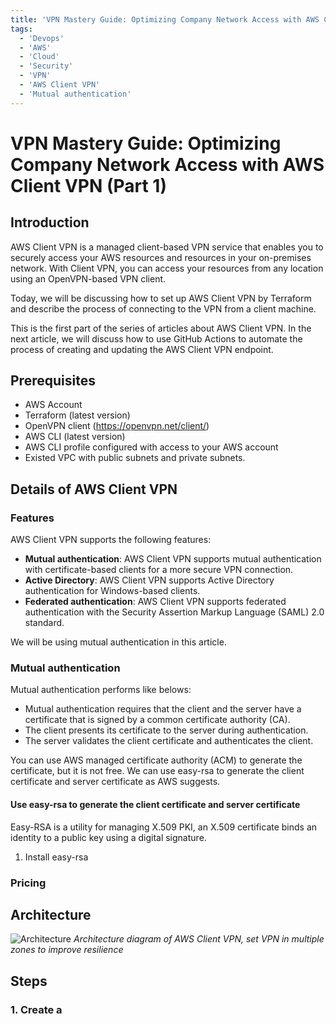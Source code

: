 ```yaml
---
title: 'VPN Mastery Guide: Optimizing Company Network Access with AWS Client VPN (Part 1)'
tags: 
  - 'Devops'
  - 'AWS'
  - 'Cloud'
  - 'Security'
  - 'VPN' 
  - 'AWS Client VPN'
  - 'Mutual authentication'
---
```


# VPN Mastery Guide: Optimizing Company Network Access with AWS Client VPN (Part 1)

## Introduction
AWS Client VPN is a managed client-based VPN service that enables you to securely access your AWS resources and resources in your on-premises network. With Client VPN, you can access your resources from any location using an OpenVPN-based VPN client. 

Today, we will be discussing how to set up AWS Client VPN by Terraform and describe the process of connecting to the VPN from a client machine.

This is the first part of the series of articles about AWS Client VPN. In the next article, we will discuss how to use GitHub Actions to automate the process of creating and updating the AWS Client VPN endpoint.
## Prerequisites
- AWS Account
- Terraform (latest version)
- OpenVPN client (https://openvpn.net/client/)
- AWS CLI (latest version)
- AWS CLI profile configured with access to your AWS account
- Existed VPC with public subnets and private subnets.

## Details of AWS Client VPN
### Features
AWS Client VPN supports the following features:
- **Mutual authentication**: AWS Client VPN supports mutual authentication with certificate-based clients for a more secure VPN connection.
- **Active Directory**: AWS Client VPN supports Active Directory authentication for Windows-based clients.
- **Federated authentication**: AWS Client VPN supports federated authentication with the Security Assertion Markup Language (SAML) 2.0 standard.

We will be using mutual authentication in this article.

### Mutual authentication
Mutual authentication performs like belows: 
- Mutual authentication requires that the client and the server have a certificate that is signed by a common certificate authority (CA). 
- The client presents its certificate to the server during authentication. 
- The server validates the client certificate and authenticates the client. 

You can use AWS managed certificate authority (ACM) to generate the certificate, but it is not free. We can use easy-rsa to generate the client certificate and server certificate as AWS suggests.

#### Use easy-rsa to generate the client certificate and server certificate
Easy-RSA is a utility for managing X.509 PKI, an X.509 certificate binds an identity to a public key using a digital signature.

1. Install easy-rsa

### Pricing

## Architecture

![Architecture](https://images.lancexuanli.site/VPN-Mastery-Guide-Optimizing-Company-Network-Access-with-AWS-Client-VPN-Part-1-architecture.png)
_Architecture diagram of AWS Client VPN, set VPN in multiple zones to improve resilience_


## Steps

### 1. Create a 